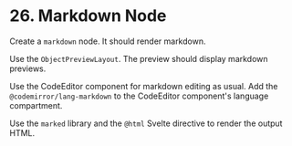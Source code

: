 # 26. Markdown Node

Create a `markdown` node. It should render markdown.

Use the `ObjectPreviewLayout`. The preview should display markdown previews.

Use the CodeEditor component for markdown editing as usual. Add the `@codemirror/lang-markdown` to the CodeEditor component's language compartment.

Use the `marked` library and the `@html` Svelte directive to render the output HTML.
